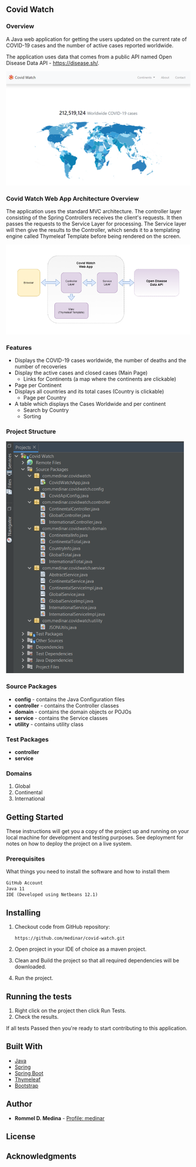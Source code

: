 ## Covid Watch
### Overview

A Java web application for getting the users updated on the current rate of COVID-19 cases and the number of active cases reported worldwide.  

The application uses data that comes from a  public API named Open Disease Data API - https://disease.sh/.



<img src="./README/image-20210822163440559.png" alt="image-20210822163440559" style="zoom:60%;" />



### Covid Watch Web App Architecture Overview

The application uses the standard MVC architecture. The controller layer consisting of the Spring Controllers receives the client's requests. It then passes the requests to the Service Layer for processing. The Service layer will then give the results to the Controller, which sends it to a templating engine called Thymeleaf Template before being rendered on the screen. 

![](./README/Covid-Watch-MVC-Project-Structure.png)

### Features

- Displays the COVID-19 cases worldwide, the number of deaths and the number of recoveries
- Display the active cases and closed cases (Main Page)
  - Links for Continents (a map where the continents are clickable)
- Page per Continent
- Displays all countries and its total cases (Country is clickable)
  - Page per Country
- A table which displays the Cases Worldwide and per continent
  - Search by Country
  - Sorting

### Project Structure

<img src="./README/image-20210822182132935.png" alt="image-20210822182132935" style="zoom:80%;" />



### Source Packages

- **config** - contains the Java Configuration files
- **controller** - contains the Controller classes
- **domain** - contains the domain objects or POJOs
- **service** - contains the Service classes
- **utility** - contains utility class

### Test Packages

- **controller**
- **service**

### Domains

1. Global
2. Continental
3. International



## Getting Started

These instructions will get you a copy of the project up and running on your local machine for development and testing purposes. See deployment for notes on how to deploy the project on a live system.

### Prerequisites

What things you need to install the software and how to install them

```
GitHub Account
Java 11
IDE (Developed using Netbeans 12.1)
```

## Installing

1. Checkout code from GitHub repository:

   ```
   https://github.com/medinar/covid-watch.git
   ```

2. Open project in your IDE of choice as a maven project.

3. Clean and Build the project so that all required dependencies will be downloaded.

4. Run the project.

## Running the tests

1. Right click on the project then click Run Tests.
2. Check the results.

If all tests Passed then you're ready to start contributing to this application.

## Built With

- [Java](https://www.java.com/en/)
- [Spring](https://spring.io/)
- [Spring Boot](https://spring.io/projects/spring-boot)
- [Thymeleaf](https://www.thymeleaf.org)
- [Bootstrap](https://getbootstrap.com/)

## Author

- **Rommel D. Medina** - [Profile: medinar](https://github.com/medinar)

## License

## Acknowledgments

